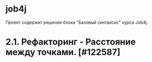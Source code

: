 # job4j
Проект содержит решения блока "Базовый синтаксис" курса Job4j.

# 2.1. Рефакторинг - Расстояние между точками. [#122587] 